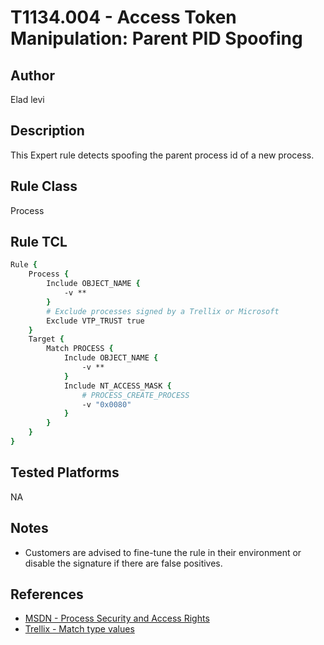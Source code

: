 # T1134.004 - Access Token Manipulation: Parent PID Spoofing

## Author
Elad levi

## Description
This Expert rule detects spoofing the parent process id of a new process.

## Rule Class 
Process

## Rule TCL
```tcl
Rule {
	Process {
		Include OBJECT_NAME {
			-v **
		}
		# Exclude processes signed by a Trellix or Microsoft
		Exclude VTP_TRUST true
	}
	Target {
		Match PROCESS {
			Include OBJECT_NAME {
				-v **
			}
			Include NT_ACCESS_MASK {
				# PROCESS_CREATE_PROCESS
				-v "0x0080"
			}
		}
	}
}
```

## Tested Platforms
NA

## Notes
- Customers are advised to fine-tune the rule in their environment or disable the signature if there are false positives.

## References
- [MSDN - Process Security and Access Rights](https://learn.microsoft.com/en-us/windows/win32/procthread/process-security-and-access-rights)
- [Trellix - Match type values](https://docs.trellix.com/bundle/endpoint-security-10.7.x-product-guide-windows/page/UUID-749634ff-0c48-d42e-ecc8-d89bc6d5493c.html#:~:text=THREAD-,NT_ACCESS_MASK,-Matches%20against%20the)

